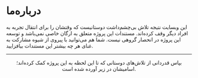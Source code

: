 # درباره‌ما

این وبسایت نتیجه تلاش بی‌چشم‌داشت دوستانیست که وقتشان را برای 
انتقال تجربه به افراد دیگر وقف کرده‌اند.
مستندات این پروژه متعلق به ارگان خاصی نمی‌باشد و توسعه این پروژه در
 انحصار گروهی نیست. شما هم می‌توانید با پیروی از شیوه مشارکت به غنای
 هر چه بیشتر این مستندات بیافزایید.
 
----

<div style="text-align: center"> 
بپاس قدردانی از تلاش‌های دوستانی که تا این لحظه به این پروژه کمک کرده‌اند؛ اسامیشان در زیر آورده شده است.
</div>

<br>

<div style="display: flex;flex-direction: row;justify-content: center;flex-wrap: wrap">  
   <AvatarMini 
        img="https://media.licdn.com/dms/image/C5603AQE5tnXWchI7lg/profile-displayphoto-shrink_200_200/0?e=1579737600&v=beta&t=O6PfPUD04DsEXr--lHQIm4JE0q1FXk559Os0bs9LzPE" 
        firstName="آرمین"
        lastName="صدرالدین"
        telegram="arminsadreddin"
        email="armin.sadreddin@gmail.com"
        linkedin="armin-sadreddin-5aa732163"
        github="arminsadreddin"
        >
    </AvatarMini>
    <AvatarMini 
            img="https://avatars2.githubusercontent.com/u/23504332?s=460&v=4" 
            firstName="علیرضا"
            lastName="صدرایی راد"
            telegram="thepiker"
            twitter="sadraiiali"
            email="sadraiiali@gmail.com"
            linkedin="alireza-sadraii-rad"
            github="sadraiiali"
            gitlab="sadraiiali"
            internet="http://sadraii.ir">
    </AvatarMini>
    <AvatarMini 
        img="https://avatars0.githubusercontent.com/u/34896746?s=460&v=4" 
        firstName="مجتبی"
        lastName="موذن"
        telegram="thepiker"
        twitter="sadraiiali"
        email="sadraiiali@gmail.com"
        >
    </AvatarMini>
</div>

